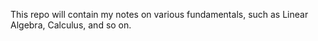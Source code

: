 This repo will contain my notes on various fundamentals, such as Linear Algebra, Calculus, and so on.